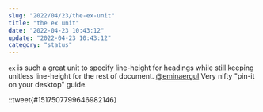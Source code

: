 ```yaml
---
slug: "2022/04/23/the-ex-unit"
title: "the ex unit"
date: "2022-04-23 10:43:12"
update: "2022-04-23 10:43:12"
category: "status"
---
```


`ex` is such a great unit to specify line-height for headings while still keeping unitless line-height for the rest of document. [@eminaergul](https://minacodes.com/) Very nifty "pin-it on your desktop" guide.

::tweet{#1517507799646982146}
